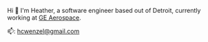 Hi 👋  I'm Heather, a software engineer based out of Detroit, currently working at [GE Aerospace](https://www.geaviation.com/).

📫: hcwenzel@gmail.com

<!--
**heatherwenzel/heatherwenzel** is a ✨ _special_ ✨ repository because its `README.md` (this file) appears on your GitHub profile.

Here are some ideas to get you started:

- 🔭 I’m currently working on ...
- 🌱 I’m currently learning ...
- 👯 I’m looking to collaborate on ...
- 🤔 I’m looking for help with ...
- 💬 Ask me about ...
- 📫 How to reach me: ...
- 😄 Pronouns: ...
- ⚡ Fun fact: ...
-->
